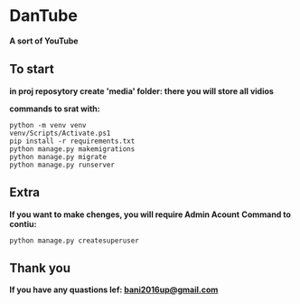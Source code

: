 # DanTube
**A sort of YouTube**

## To start
**in proj reposytory create 'media' folder: there you will store all vidios**

**commands to srat with:**

```
python -m venv venv
venv/Scripts/Activate.ps1
pip install -r requirements.txt
python manage.py makemigrations
python manage.py migrate 
python manage.py runserver
```


## Extra

**If you want to make chenges, you will require Admin Acount**
**Command to contiu:**

```
python manage.py createsuperuser
```

## Thank you

**If you have any quastions lef: bani2016up@gmail.com**


